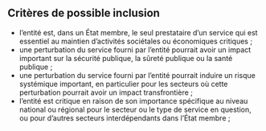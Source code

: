 ## Critères de possible inclusion

- l’entité est, dans un État membre, le seul prestataire d’un service qui est essentiel au maintien d’activités
  sociétales ou économiques critiques ;
- une perturbation du service fourni par l’entité pourrait avoir un impact important sur la sécurité publique, la
  sûreté publique ou la santé publique ;
- une perturbation du service fourni par l’entité pourrait induire un risque systémique important, en particulier pour
  les secteurs où cette perturbation pourrait avoir un impact transfrontière ;
- l’entité est critique en raison de son importance spécifique au niveau national ou régional pour le secteur ou le
  type de service en question, ou pour d’autres secteurs interdépendants dans l’État membre ;
